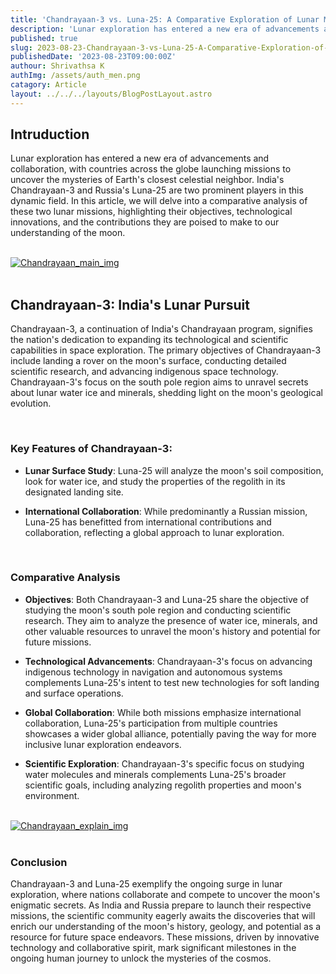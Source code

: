 ```yaml
---
title: 'Chandrayaan-3 vs. Luna-25: A Comparative Exploration of Lunar Missions'
description: 'Lunar exploration has entered a new era of advancements and collaboration, with countries across the globe launching missions to uncover the mysteries of Earth's closest celestial neighbor. India's Chandrayaan-3 and Russia's Luna-25 are two prominent players in this dynamic field.'
published: true
slug: 2023-08-23-Chandrayaan-3-vs-Luna-25-A-Comparative-Exploration-of-Lunar-Missions
publishedDate: '2023-08-23T09:00:00Z'
authour: Shrivathsa K
authImg: /assets/auth_men.png
catagory: Article
layout: ../../../layouts/BlogPostLayout.astro
---
```


## Intruduction

Lunar exploration has entered a new era of advancements and collaboration, with countries across the globe launching missions to uncover the mysteries of Earth's closest celestial neighbor. India's Chandrayaan-3 and Russia's Luna-25 are two prominent players in this dynamic field. In this article, we will delve into a comparative analysis of these two lunar missions, highlighting their objectives, technological innovations, and the contributions they are poised to make to our understanding of the moon.

<br/>

<div class="flex justify-center">
  <a href="https://astro.build" title="Astro logo" target="_blank">
    <img src="/assets/main.jpg" title="Chandrayaan_main_img" />
  </a>
</div>

<br/>

## Chandrayaan-3: India's Lunar Pursuit

Chandrayaan-3, a continuation of India's Chandrayaan program, signifies the nation's dedication to expanding its technological and scientific capabilities in space exploration. The primary objectives of Chandrayaan-3 include landing a rover on the moon's surface, conducting detailed scientific research, and advancing indigenous space technology. Chandrayaan-3's focus on the south pole region aims to unravel secrets about lunar water ice and minerals, shedding light on the moon's geological evolution.

<br/>

### Key Features of Chandrayaan-3:

- **Lunar Surface Study**: Luna-25 will analyze the moon's soil composition, look for water ice, and study the properties of the regolith in its designated landing site.

- **International Collaboration**: While predominantly a Russian mission, Luna-25 has benefitted from international contributions and collaboration, reflecting a global approach to lunar exploration.

<br/>

### Comparative Analysis

- **Objectives**: Both Chandrayaan-3 and Luna-25 share the objective of studying the moon's south pole region and conducting scientific research. They aim to analyze the presence of water ice, minerals, and other valuable resources to unravel the moon's history and potential for future missions.

- **Technological Advancements**: Chandrayaan-3's focus on advancing indigenous technology in navigation and autonomous systems complements Luna-25's intent to test new technologies for soft landing and surface operations.

- **Global Collaboration**: While both missions emphasize international collaboration, Luna-25's participation from multiple countries showcases a wider global alliance, potentially paving the way for more inclusive lunar exploration endeavors.

- **Scientific Exploration**: Chandrayaan-3's specific focus on studying water molecules and minerals complements Luna-25's broader scientific goals, including analyzing regolith properties and moon's environment.

<br/>

<div class="flex justify-center">
  <a href="https://astro.build" title="Astro logo" target="_blank">
    <img src="/assets/explain.jpg" title="Chandrayaan_explain_img" />
  </a>
</div>

<br/>

### Conclusion

Chandrayaan-3 and Luna-25 exemplify the ongoing surge in lunar exploration, where nations collaborate and compete to uncover the moon's enigmatic secrets. As India and Russia prepare to launch their respective missions, the scientific community eagerly awaits the discoveries that will enrich our understanding of the moon's history, geology, and potential as a resource for future space endeavors. These missions, driven by innovative technology and collaborative spirit, mark significant milestones in the ongoing human journey to unlock the mysteries of the cosmos.